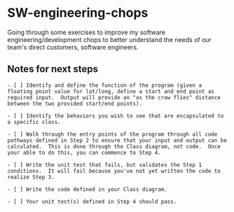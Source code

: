 # SW-engineering-chops
Going through some exercises to improve my software engineering/development chops to better understand the needs of our team's direct customers, software engineers.

## Notes for next steps
```[tasklist]
- [ ] Identify and define the function of the program (given a floating point value for lat/long, define a start and end point as required input.  Output will provide an "as the crow flies" distance between the two provided start/end points).

- [ ] Identify the behaviors you wish to see that are encapsulated to a specific class.

- [ ] Walk through the entry points of the program through all code pathways defined in Step 2 to ensure that your input and output can be calculated.  This is done through the Class diagram, not code.  Once your able to do this, you can commence to Step 4.

- [ ] Write the unit test that fails, but validates the Step 1 conditions.  It will fail because you've not yet written the code to realize Step 3.

- [ ] Write the code defined in your Class diagram.

- [ ] Your unit test(s) defined in Step 4 should pass.
```